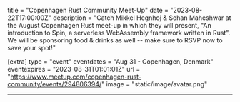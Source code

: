 title = "Copenhagen Rust Community Meet-Up"
date = "2023-08-22T17:00:00Z"
description = "Catch Mikkel Hegnhoj & Sohan Maheshwar at the August Copenhagen Rust meet-up in which they will present, \"An introduction to Spin, a serverless WebAssembly framework written in Rust\". We will be sponsoring food & drinks as well -- make sure to RSVP now to save your spot!"

[extra]
type = "event"
eventdates = "Aug 31 - Copenhagen, Denmark"
eventexpires = "2023-08-31T01:01:01Z"
url = "https://www.meetup.com/copenhagen-rust-community/events/294806394/"
image = "static/image/avatar.png"

---
